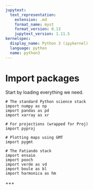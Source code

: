 ```yaml
---
jupytext:
  text_representation:
    extension: .md
    format_name: myst
    format_version: 0.13
    jupytext_version: 1.11.5
kernelspec:
  display_name: Python 3 (ipykernel)
  language: python
  name: python3
---
```



# Import packages

Start by loading everything we need.

```{code-cell} ipython3
# The standard Python science stack
import numpy as np
import pandas as pd
import xarray as xr

# For projections (wrapped for Proj)
import pyproj

# Plotting maps using GMT
import pygmt

# The Fatiando stack
import ensaio
import pooch
import verde as vd
import boule as bl
import harmonica as hm
```
+++